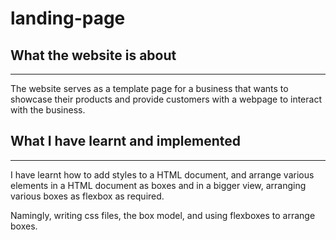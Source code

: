 # landing-page

## What the website is about
----

The website serves as a template page for a business that wants to showcase their products and
provide customers with a webpage to interact with the business.

## What I have learnt and implemented
---

I have learnt how to add styles to a HTML document, and arrange various elements
in a HTML document as boxes and in a bigger view, arranging various boxes as flexbox
as required.

Namingly, writing css files, the box model, and using flexboxes to arrange boxes.